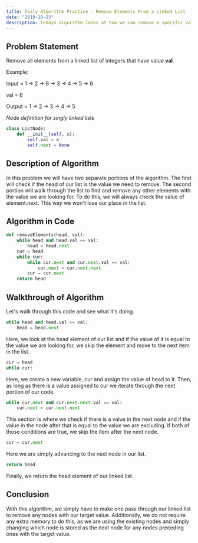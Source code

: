 ```yaml
---
title: Daily Algorithm Practice - Remove Elements From a Linked List
date: "2019-10-23"
description: Todays algorithm looks at how we can remove a specific value from a linked list, if it is present.
---
```

## Problem Statement
Remove all elements from a linked list of integers that have value **val**.

Example:

Input = 1 -> 2 -> 6 -> 3 -> 4 -> 5 -> 6

val = 6

Output = 1 -> 2 -> 3 -> 4 -> 5

*Node definition for singly linked lists*
```python
class ListNode:
    def __init__(self, x):
        self.val = x
        self.next = None
```
## Description of Algorithm
In this problem we will have two separate portions of the algorithm. The first will check if the head of our list is the value we need to remove. The second portion will walk through the list to find and remove any other elements with the value we are looking for. To do this, we will always check the value of element.next. This way we won't lose our place in the list.
## Algorithm in Code
```python
def removeElements(head, val):
    while head and head.val == val:
        head = head.next
    cur = head
    while cur:
        while cur.next and cur.next.val == val:
            cur.next = cur.next.next
        cur = cur.next
    return head
```
## Walkthrough of Algorithm
Let's walk through this code and see what it's doing.

```python
while head and head.val == val:
    head = head.next
```
Here, we look at the head element of our list and if the value of it is equal to the value we are looking for, we skip the element and move to the next item in the list.
```python
cur = head
while cur:
```
Here, we create a new variable, cur and assign the value of head to it. Then, as long as there is a value assigned to cur we iterate through the next portion of our code.
```python
while cur.next and cur.next.next.val == val:
    cur.next = cur.next.next
```
This section is where we check if there is a value in the next node and if the value in the node after that is equal to the value we are excluding. If both of those conditions are true, we skip the item after the next node.
```python
cur = cur.next
```
Here we are simply advancing to the next node in our list.
```python
return head
```
Finally, we return the head element of our linked list.
## Conclusion
With this algorithm, we simply have to make one pass through our linked list to remove any nodes with our target value. Additionally, we do not require any extra memory to do this, as we are using the existing nodes and simply changing which node is stored as the next node for any nodes preceding ones with the target value.